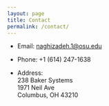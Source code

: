 ```yaml
---
layout: page
title: Contact
permalink: /contact/
---
```



- Email: naghizadeh.1@osu.edu

- Phone: +1 (614) 247-1638

- Address: <br>
238 Baker Systems<br>
1971 Neil Ave<br>
Columbus, OH 43210 

<br>
<br>



